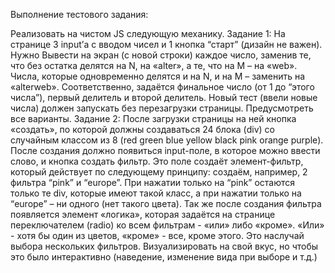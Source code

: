 Выполнение тестового задания:

Реализовать на чистом JS следующую механику.
Задание 1:
На странице 3 input’а с вводом чисел и 1 кнопка “старт” (дизайн не важен).
Нужно Вывести на экран (с новой строки) каждое число, заменив те, что без остатка делятся на N, на «alter», а те, что на 
M – на «web».
Числа, которые одновременно делятся и на N, и на M – заменить на «alterweb». Соответственно, задаётся финальное число 
(от 1 до “этого числа”), первый делитель и второй делитель. Новый тест (ввели новые числа) должен запускать без 
перезагрузки страницы. Предусмотреть все варианты.
Задание 2:
После загрузки страницы на ней кнопка «создать», по которой должны создаваться 24 блока (div) со случайным классом 
из 8 (red green blue yellow black pink orange purple).
После создания должно появиться input-поле, в которое можно ввести слово, и кнопка создать фильтр. Это поле создаёт 
элемент-фильтр, который действует по следующему принципу: создаём, например, 2 фильтра “pink” и “europe”. При 
нажатии только на “pink” остаются только те div, которые имеют такой класс, а при нажатии только на “europe” – ни 
одного (нет такого цвета).
Так же после создания фильтра появляется элемент «логика», которая задаётся на странице переключателем (radio) ко 
всем фильтрам - «или» либо «кроме». «Или» - хотя бы один из цветов, «кроме» - все, кроме этого. Это наслучай выбора 
нескольких фильтров. Визуализировать на свой вкус, но чтобы это было интерактивно (наведение, изменение вида при 
выборе и т.д.)
